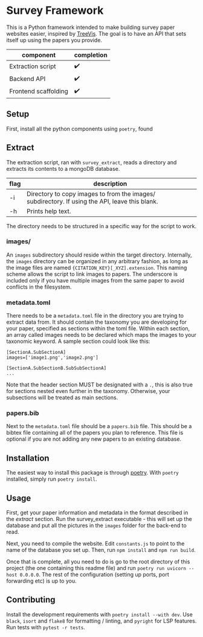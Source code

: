 # Survey Framework
This is a Python framework intended to make building survey paper websites easier, inspired by [TreeVis](https://treevis.net). 
The goal is to have an API that sets itself up using the papers you provide.

| component | completion |
| --------- | ---------- |
| Extraction script | ✔️ |
| Backend API | ✔️   |
| Frontend scaffolding | ✔️ |

## Setup
First, install all the python components using `poetry`, found 

## Extract 
The extraction script, ran with `survey_extract`, reads a directory and extracts its contents to a mongoDB database.

| flag  | description |
| ----  | ----------- |
| -i    | Directory to copy images to from the images/ subdirectory. If using the API, leave this blank. |
| -h    | Prints help text. |

The directory needs to be structured in a specific way for the script to work.

### images/
An `images` subdirectory should reside within the target directory. 
Internally, the `images` directory can be organized in any arbitrary fashion, as long as the image files are named `{CITATION_KEY}[_XYZ].extension`.
This naming scheme allows the script to link images to papers. 
The underscore is included only if you have multiple images from the same paper to avoid conflicts in the filesystem.

### metadata.toml
There needs to be a `metadata.toml` file in the directory you are trying to extract data from.
It should contain the taxonomy you are developing for your paper, specified as sections within the toml file.
Within each section, an array called images needs to be declared which maps the images to your taxonomic keyword.
A sample section could look like this:
```
[SectionA.SubSectionA]
images=['image1.png','image2.png']

[SectionA.SubSectionB.SubSubSectionA]
...
```
Note that the header section MUST be designated with a `.`, this is also true for sections nested even further in the taxonomy. 
Otherwise, your subsections will be treated as main sections.

### papers.bib 
Next to the `metadata.toml` file should be a `papers.bib` file. 
This should be a bibtex file containing all of the papers you plan to reference.
This file is optional if you are not adding any new papers to an existing database.

## Installation
The easiest way to install this package is through [poetry](https://python-poetry.org/).
With `poetry` installed, simply run `poetry install`.

## Usage
First, get your paper information and metadata in the format described in the *extract* section.
Run the survey_extract executable - this will set up the database and put all the pictures in the `images` folder for the back-end to read.

Next, you need to compile the website. Edit `constants.js` to point to the name of the database you set up. Then, run `npm install` and `npm run build`. 

Once that is complete, all you need to do is go to the root directory of this project (the one containing this readme file) and run `poetry run uvicorn --host 0.0.0.0`. The rest of the configuration (setting up ports, port forwarding etc) is up to you.

## Contributing
Install the development requirements with `poetry install --with dev`. 
Use `black`, `isort` and `flake8` for formatting / linting, and `pyright` for LSP features.
Run tests with `pytest -r tests`.
